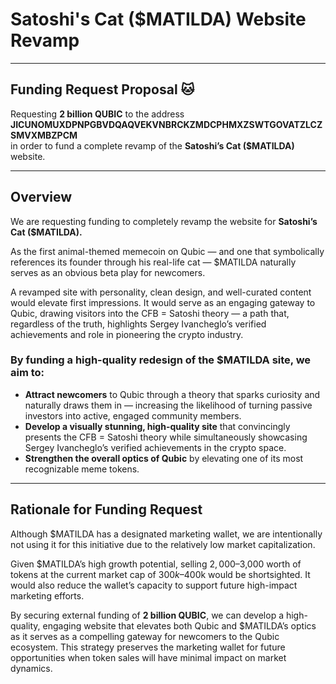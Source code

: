 # Satoshi's Cat ($MATILDA) Website Revamp

---

## Funding Request Proposal 🐱

Requesting **2 billion QUBIC** to the address  
**JICUNOMUXDPNPGBVDQAQVEKVNBRCKZMDCPHMXZSWTGOVATZLCZSMVXMBZPCM**  
in order to fund a complete revamp of the **Satoshi’s Cat ($MATILDA)** website.

---

## Overview

We are requesting funding to completely revamp the website for **Satoshi’s Cat ($MATILDA).**

As the first animal-themed memecoin on Qubic — and one that symbolically references its founder through his real-life cat — $MATILDA naturally serves as an obvious beta play for newcomers.

A revamped site with personality, clean design, and well-curated content would elevate first impressions. It would serve as an engaging gateway to Qubic, drawing visitors into the CFB = Satoshi theory — a path that, regardless of the truth, highlights Sergey Ivancheglo’s verified achievements and role in pioneering the crypto industry.

### By funding a high-quality redesign of the $MATILDA site, we aim to:

- **Attract newcomers** to Qubic through a theory that sparks curiosity and naturally draws them in — increasing the likelihood of turning passive investors into active, engaged community members.  
- **Develop a visually stunning, high-quality site** that convincingly presents the CFB = Satoshi theory while simultaneously showcasing Sergey Ivancheglo’s verified achievements in the crypto space.  
- **Strengthen the overall optics of Qubic** by elevating one of its most recognizable meme tokens.

---

## Rationale for Funding Request

Although $MATILDA has a designated marketing wallet, we are intentionally not using it for this initiative due to the relatively low market capitalization.

Given $MATILDA’s high growth potential, selling $2,000–$3,000 worth of tokens at the current market cap of $300k–$400k would be shortsighted. It would also reduce the wallet’s capacity to support future high-impact marketing efforts.

By securing external funding of **2 billion QUBIC**, we can develop a high-quality, engaging website that elevates both Qubic and $MATILDA’s optics as it serves as a compelling gateway for newcomers to the Qubic ecosystem. This strategy preserves the marketing wallet for future opportunities when token sales will have minimal impact on market dynamics.
